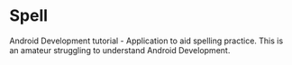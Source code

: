 # Spell
Android Development tutorial - Application to aid spelling practice.
This is an amateur struggling to understand Android Development. 
